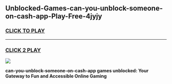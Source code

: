 
## Unblocked-Games-can-you-unblock-someone-on-cash-app-Play-Free-4jyjy
<h3>
<a href="https://premium76.site?title=can-you-unblock-someone-on-cash-app&ref=18A1">CLICK TO PLAY</a></h3>
<hr>

<h3>
<a href="https://premium76.site?title=can-you-unblock-someone-on-cash-app&ref=18A1">CLICK 2 PLAY</a>
  
</h3>

<a href="https://premium76.site?title=can-you-unblock-someone-on-cash-app&ref=18A1"><img src="https://clearcache.store/games.png"></a>


**can-you-unblock-someone-on-cash-app games unblocked: Your Gateway to Fun and Accessible Online Gaming**
